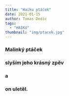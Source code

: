 ```yaml
---
title: "Haiku ptáček"
date: 2021-01-15
author: Tomas Dedic
tags:
  - "HAIKU"
thumbnail: "img/ptacek.jpg" 
---
```

  
### Malinký ptáček
### slyším jeho krásný zpěv
### a 
### on uletěl.
